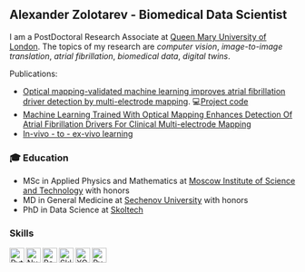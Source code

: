 ## Alexander Zolotarev - Biomedical Data Scientist
I am a PostDoctoral Research Associate at [Queen Mary University of London](https://www.sems.qmul.ac.uk/staff/a.zolotarev). The topics of my research are *computer vision*, *image-to-image translation*, *atrial fibrillation*, *biomedical data*, *digital twins*.

Publications: 
- [Optical mapping-validated machine learning improves atrial fibrillation driver detection by multi-electrode mapping](https://doi.org/10.1161/CIRCEP.119.008249). :computer:[Project code](https://github.com/DersUzala/FFT)
- [Machine Learning Trained With Optical Mapping Enhances Detection Of Atrial Fibrillation Drivers For Clinical Multi-electrode Mapping](https://www.heartrhythmjournal.com/article/S1547-5271(19)30329-7/pdf)
- [In-vivo - to - ex-vivo learning](https://2021.midl.io/papers/f1)


### :mortar_board: Education
-  MSc in Applied Physics and Mathematics at [Moscow Institute of Science and Technology](https://www.mipt.ru/en/) with honors
-  MD in General Medicine at [Sechenov University](https://www.sechenov.ru/eng/) with honors
-  PhD in Data Science at [Skoltech](https://www.skoltech.ru/)

### Skills

<img align="left" alt="Python" title="Python" width="26px" src="https://upload.wikimedia.org/wikipedia/commons/thumb/c/c3/Python-logo-notext.svg/1200px-Python-logo-notext.svg.png" /> 
<img align="left" alt="Numpy" title="Numpy" width="26px" src="https://cdn.worldvectorlogo.com/logos/numpy.svg" />
<img align="left" alt="Pandas" title="Pandas" width="26px" src="https://upload.wikimedia.org/wikipedia/commons/thumb/2/22/Pandas_mark.svg/800px-Pandas_mark.svg.png" />
<img align="left" alt="Sklearn" title="Sklearn" width="26px" src="https://upload.wikimedia.org/wikipedia/commons/0/05/Scikit_learn_logo_small.svg" />
<img align="left" alt="XGBoost" title="XGBoost" width="26px" src="https://upload.wikimedia.org/wikipedia/commons/6/69/XGBoost_logo.png" /> 
<img align="left" alt="PyTorch" title="PyTorch" width="26px" src="https://de.m.wikipedia.org/wiki/Datei:Pytorch_logo.png" />

